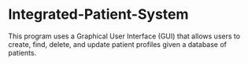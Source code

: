 # Integrated-Patient-System

This program uses a Graphical User Interface (GUI) that allows users to create, find, delete, and update patient profiles given a database of patients. 
